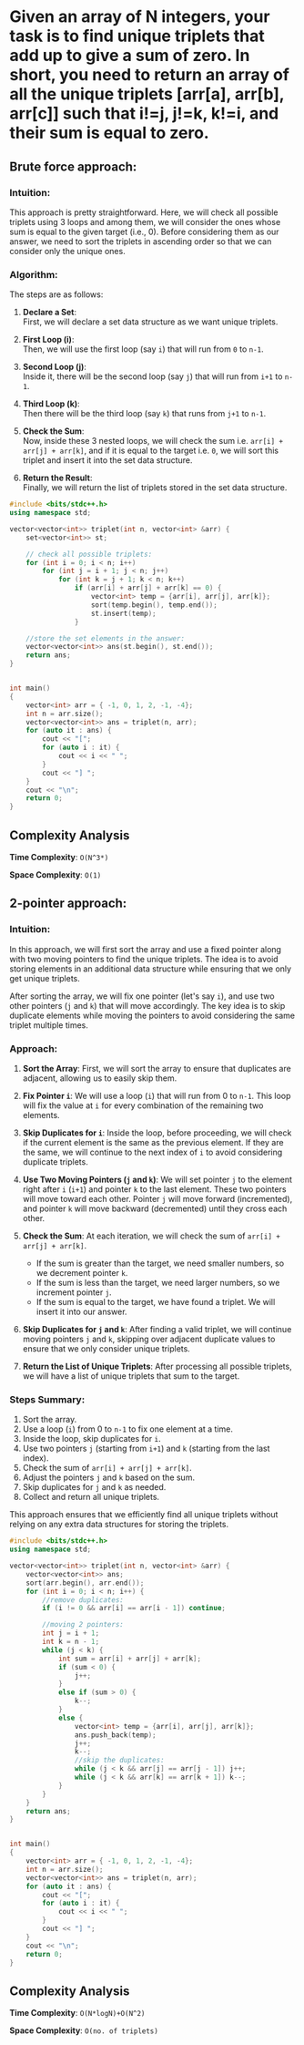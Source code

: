 # Given an array of N integers, your task is to find unique triplets that add up to give a sum of zero. In short, you need to return an array of all the unique triplets \[arr\[a\], arr\[b\], arr\[c\]\] such that i!=j, j!=k, k!=i, and their sum is equal to zero.

## Brute force approach:

### Intuition:

This approach is pretty straightforward. Here, we will check all possible triplets using 3 loops and among them, we will consider the ones whose sum is equal to the given target (i.e., 0). Before considering them as our answer, we need to sort the triplets in ascending order so that we can consider only the unique ones.

### Algorithm:

The steps are as follows:

1. **Declare a Set**:  
   First, we will declare a set data structure as we want unique triplets.

2. **First Loop (i)**:  
   Then, we will use the first loop (say `i`) that will run from `0` to `n-1`.

3. **Second Loop (j)**:  
   Inside it, there will be the second loop (say `j`) that will run from `i+1` to `n-1`.

4. **Third Loop (k)**:  
   Then there will be the third loop (say `k`) that runs from `j+1` to `n-1`.

5. **Check the Sum**:  
   Now, inside these 3 nested loops, we will check the sum i.e. `arr[i] + arr[j] + arr[k]`, and if it is equal to the target i.e. `0`, we will sort this triplet and insert it into the set data structure.

6. **Return the Result**:  
   Finally, we will return the list of triplets stored in the set data structure.


```cpp
#include <bits/stdc++.h>
using namespace std;

vector<vector<int>> triplet(int n, vector<int> &arr) {
    set<vector<int>> st;

    // check all possible triplets:
    for (int i = 0; i < n; i++)
        for (int j = i + 1; j < n; j++)
            for (int k = j + 1; k < n; k++)
                if (arr[i] + arr[j] + arr[k] == 0) {
                    vector<int> temp = {arr[i], arr[j], arr[k]};
                    sort(temp.begin(), temp.end());
                    st.insert(temp);
                }

    //store the set elements in the answer:
    vector<vector<int>> ans(st.begin(), st.end());
    return ans;
}


int main()
{
    vector<int> arr = { -1, 0, 1, 2, -1, -4};
    int n = arr.size();
    vector<vector<int>> ans = triplet(n, arr);
    for (auto it : ans) {
        cout << "[";
        for (auto i : it) {
            cout << i << " ";
        }
        cout << "] ";
    }
    cout << "\n";
    return 0;
}
```
## Complexity Analysis

**Time Complexity**: `O(N^3*)`

**Space Complexity**: `O(1)`

## 2-pointer approach:

### Intuition:

In this approach, we will first sort the array and use a fixed pointer along with two moving pointers to find the unique triplets. The idea is to avoid storing elements in an additional data structure while ensuring that we only get unique triplets.

After sorting the array, we will fix one pointer (let's say `i`), and use two other pointers (`j` and `k`) that will move accordingly. The key idea is to skip duplicate elements while moving the pointers to avoid considering the same triplet multiple times.

### Approach:

1. **Sort the Array**: First, we will sort the array to ensure that duplicates are adjacent, allowing us to easily skip them.

2. **Fix Pointer `i`**: We will use a loop (`i`) that will run from 0 to `n-1`. This loop will fix the value at `i` for every combination of the remaining two elements.

3. **Skip Duplicates for `i`**: Inside the loop, before proceeding, we will check if the current element is the same as the previous element. If they are the same, we will continue to the next index of `i` to avoid considering duplicate triplets.

4. **Use Two Moving Pointers (`j` and `k`)**: We will set pointer `j` to the element right after `i` (`i+1`) and pointer `k` to the last element. These two pointers will move toward each other. Pointer `j` will move forward (incremented), and pointer `k` will move backward (decremented) until they cross each other.

5. **Check the Sum**: At each iteration, we will check the sum of `arr[i] + arr[j] + arr[k]`.

   - If the sum is greater than the target, we need smaller numbers, so we decrement pointer `k`.
   - If the sum is less than the target, we need larger numbers, so we increment pointer `j`.
   - If the sum is equal to the target, we have found a triplet. We will insert it into our answer.

6. **Skip Duplicates for `j` and `k`**: After finding a valid triplet, we will continue moving pointers `j` and `k`, skipping over adjacent duplicate values to ensure that we only consider unique triplets.

7. **Return the List of Unique Triplets**: After processing all possible triplets, we will have a list of unique triplets that sum to the target.

### Steps Summary:

1. Sort the array.
2. Use a loop (`i`) from 0 to `n-1` to fix one element at a time.
3. Inside the loop, skip duplicates for `i`.
4. Use two pointers `j` (starting from `i+1`) and `k` (starting from the last index).
5. Check the sum of `arr[i] + arr[j] + arr[k]`.
6. Adjust the pointers `j` and `k` based on the sum.
7. Skip duplicates for `j` and `k` as needed.
8. Collect and return all unique triplets.

This approach ensures that we efficiently find all unique triplets without relying on any extra data structures for storing the triplets.


```cpp
#include <bits/stdc++.h>
using namespace std;

vector<vector<int>> triplet(int n, vector<int> &arr) {
    vector<vector<int>> ans;
    sort(arr.begin(), arr.end());
    for (int i = 0; i < n; i++) {
        //remove duplicates:
        if (i != 0 && arr[i] == arr[i - 1]) continue;

        //moving 2 pointers:
        int j = i + 1;
        int k = n - 1;
        while (j < k) {
            int sum = arr[i] + arr[j] + arr[k];
            if (sum < 0) {
                j++;
            }
            else if (sum > 0) {
                k--;
            }
            else {
                vector<int> temp = {arr[i], arr[j], arr[k]};
                ans.push_back(temp);
                j++;
                k--;
                //skip the duplicates:
                while (j < k && arr[j] == arr[j - 1]) j++;
                while (j < k && arr[k] == arr[k + 1]) k--;
            }
        }
    }
    return ans;
}


int main()
{
    vector<int> arr = { -1, 0, 1, 2, -1, -4};
    int n = arr.size();
    vector<vector<int>> ans = triplet(n, arr);
    for (auto it : ans) {
        cout << "[";
        for (auto i : it) {
            cout << i << " ";
        }
        cout << "] ";
    }
    cout << "\n";
    return 0;
}
```

## Complexity Analysis

**Time Complexity**: `O(N*logN)+O(N^2)`

**Space Complexity**: `O(no. of triplets)`